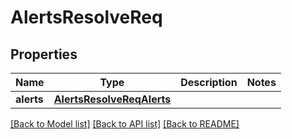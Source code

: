# AlertsResolveReq

## Properties
Name | Type | Description | Notes
------------ | ------------- | ------------- | -------------
**alerts** | [**AlertsResolveReqAlerts**](AlertsResolveReqAlerts.md) |  | 

[[Back to Model list]](../README.md#documentation-for-models) [[Back to API list]](../README.md#documentation-for-api-endpoints) [[Back to README]](../README.md)


